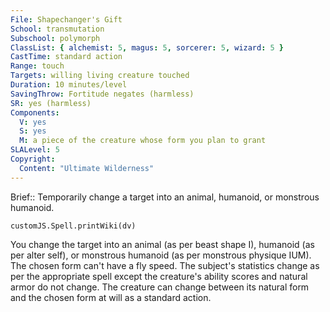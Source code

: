 ```yaml
---
File: Shapechanger's Gift
School: transmutation
Subschool: polymorph
ClassList: { alchemist: 5, magus: 5, sorcerer: 5, wizard: 5 }
CastTime: standard action
Range: touch
Targets: willing living creature touched
Duration: 10 minutes/level
SavingThrow: Fortitude negates (harmless)
SR: yes (harmless)
Components:
  V: yes
  S: yes
  M: a piece of the creature whose form you plan to grant
SLALevel: 5
Copyright:
  Content: "Ultimate Wilderness"
---
```

Brief:: Temporarily change a target into an animal, humanoid, or monstrous humanoid.

```dataviewjs
customJS.Spell.printWiki(dv)
```

You change the target into an animal (as per beast shape I), humanoid (as per alter self), or monstrous humanoid (as per monstrous physique IUM). The chosen form can't have a fly speed. The subject's statistics change as per the appropriate spell except the creature's ability scores and natural armor do not change. The creature can change between its natural form and the chosen form at will as a standard action.
